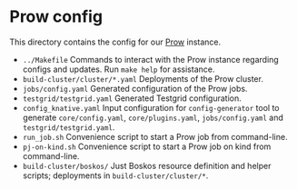 # Prow config

This directory contains the config for our
[Prow](https://github.com/kubernetes/test-infra/tree/master/prow) instance.

- `../Makefile` Commands to interact with the Prow instance regarding configs and updates. Run `make help` for assistance.
- `build-cluster/cluster/*.yaml` Deployments of the Prow cluster.
- `jobs/config.yaml` Generated configuration of the Prow jobs.
- `testgrid/testgrid.yaml` Generated Testgrid configuration.
- `config_knative.yaml` Input configuration for `config-generator` tool to
  generate `core/config.yaml`, `core/plugins.yaml`, `jobs/config.yaml` and
  `testgrid/testgrid.yaml`.
- `run_job.sh` Convenience script to start a Prow job from command-line.
- `pj-on-kind.sh` Convenience script to start a Prow job on kind from
  command-line.
- `build-cluster/boskos/` Just Boskos resource definition and helper scripts; deployments in `build-cluster/cluster/*`.
